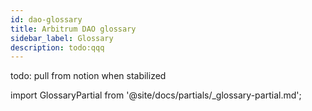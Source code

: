 ```yaml
---
id: dao-glossary
title: Arbitrum DAO glossary
sidebar_label: Glossary
description: todo:qqq
---
```


todo: pull from notion when stabilized

import GlossaryPartial from '@site/docs/partials/_glossary-partial.md';

<GlossaryPartial />